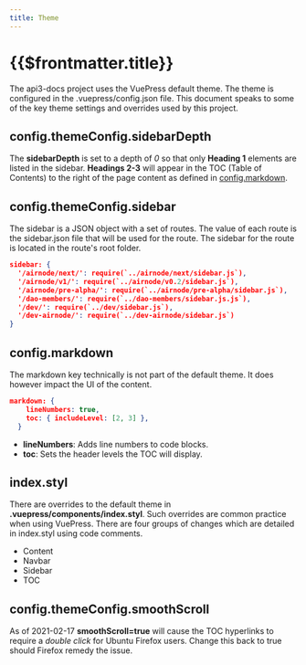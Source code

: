 ```yaml
---
title: Theme
---
```


# {{$frontmatter.title}}

<TocHeader />
<TOC class="table-of-contents" :include-level="[2,3]" />

The api3-docs project uses the VuePress default theme. The theme is configured
in the .vuepress/config.json file. This document speaks to some of the key theme
settings and overrides used by this project.

## config.themeConfig.sidebarDepth

The **sidebarDepth** is set to a depth of _0_ so that only **Heading 1**
elements are listed in the sidebar. **Headings 2-3** will appear in the TOC
(Table of Contents) to the right of the page content as defined in
[config.markdown](#config.themeConfig).

## config.themeConfig.sidebar

The sidebar is a JSON object with a set of routes. The value of each route is
the sidebar.json file that will be used for the route. The sidebar for the route
is located in the route's root folder.

```json
sidebar: {
  '/airnode/next/': require(`../airnode/next/sidebar.js`),
  '/airnode/v1/': require(`../airnode/v0.2/sidebar.js`),
  '/airnode/pre-alpha/': require(`../airnode/pre-alpha/sidebar.js`),
  '/dao-members/': require(`../dao-members/sidebar.js.js`),
  '/dev/': require(`../dev/sidebar.js`),
  '/dev-airnode/': require(`../dev-airnode/sidebar.js`)
}
```

## config.markdown

The markdown key technically is not part of the default theme. It does however
impact the UI of the content.

```json
markdown: {
    lineNumbers: true,
    toc: { includeLevel: [2, 3] },
  }
```

- **lineNumbers**: Adds line numbers to code blocks.
- **toc**: Sets the header levels the TOC will display.

## index.styl

There are overrides to the default theme in **.vuepress/components/index.styl**.
Such overrides are common practice when using VuePress. There are four groups of
changes which are detailed in index.styl using code comments.

- Content
- Navbar
- Sidebar
- TOC

## config.themeConfig.smoothScroll

As of 2021-02-17 **smoothScroll=true** will cause the TOC hyperlinks to require
a _double click_ for Ubuntu Firefox users. Change this back to true should
Firefox remedy the issue.
